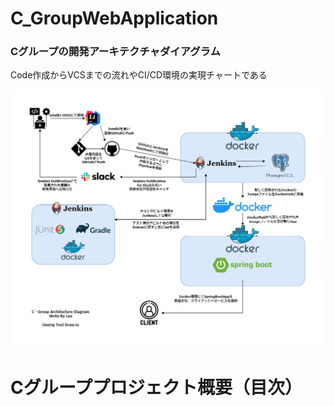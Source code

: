 # C_GroupWebApplication
<h3>Cグループの開発アーキテクチャダイアグラム</h3>

<p>Code作成からVCSまでの流れやCI/CD環境の実現チャートである<p>
<img src="https://raw.githubusercontent.com/Polobear9/C_GroupWebApplication/495c102b2a073f6aecab0ac8a69eef1c4dbe4f40/WebApplication_3Class.drawio.png">

# Cグループプロジェクト概要（目次）
